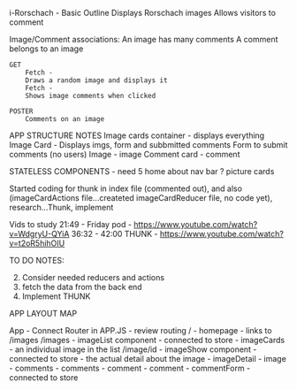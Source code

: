 i-Rorschach - Basic Outline
	Displays Rorschach images
	Allows visitors to comment

Image/Comment associations:
	An image has many comments
	A comment belongs to an image

	GET
		Fetch -
		Draws a random image and displays it
		Fetch -
		Shows image comments when clicked

	POSTER
		Comments on an image

APP STRUCTURE NOTES
    Image cards container - displays everything
        Image Card -  Displays imgs, form and subbmitted comments
            Form to submit comments (no users)
            Image - image
                Comment card - comment

STATELESS COMPONENTS - need 5
home 
about 
nav bar ?
picture cards

Started coding for thunk in index file (commented out), and also (imageCardActions file...createted imageCardReducer file, no code yet), research...Thunk, implement

Vids to study
21:49 - Friday pod - https://www.youtube.com/watch?v=WdgryU-QYiA
36:32 - 42:00 THUNK - https://www.youtube.com/watch?v=t2oR5hihOIU

TO DO NOTES:


2) Consider needed reducers and actions
3) fetch the data from the back end
4) Implement THUNK



APP LAYOUT MAP

App - Connect Router in APP.JS -  review routing
  /         - homepage - links to /images
	/images   - imageList component - connected to store
				- imageCards - an individual image in the list
				/image/id - imageShow component - connected to store - the actual detail about the image
						- imageDetail - image
						- comments - comments
							- comment - comment
						- commentForm - connected to store
	
